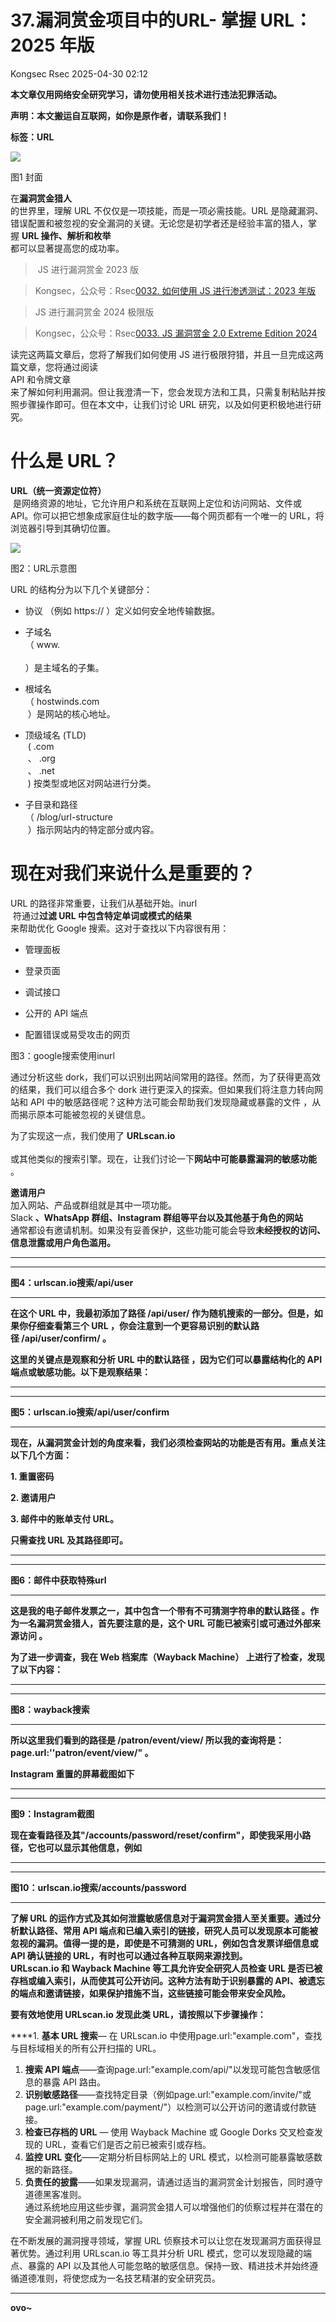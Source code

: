 #  37.漏洞赏金项目中的URL- 掌握 URL：2025 年版   
Kongsec  Rsec   2025-04-30 02:12  
  
**本文章仅用网络安全研究学习，请勿使用相关技术进行违法犯罪活动。**  
  
**声明：本文搬运自互联网，如你是原作者，请联系我们！**  
  
**标签：URL**  
  
  
![](https://mmbiz.qpic.cn/mmbiz_png/yKTOKd3ibs9icd1OulDTpHD6EWWOXQicXUjApTEYiaB8YHUrraNOtrPDGf49C7OKppOpgfsgsJ5U8nK6oicoAGfpkGQ/640?wx_fmt=png&from=appmsg "")  
  
图1 封面  
  
  
在**漏洞赏金猎人**  
的世界里，理解 URL 不仅仅是一项技能，而是一项必需技能。URL 是隐藏漏洞、错误配置和被忽视的安全漏洞的关键。无论您是初学者还是经验丰富的猎人，掌握 **URL 操作、解析和枚举**  
都可以显著提高您的成功率。  
  
>  JS 进行漏洞赏金 2023 版  
  
> Kongsec，公众号：Rsec[0032. 如何使用 JS 进行渗透测试：2023 年版](https://mp.weixin.qq.com/s/nErYAjByMInGRwQ-olWzzA)  
  
  
  
> JS 进行漏洞赏金 2024 极限版  
  
> Kongsec，公众号：Rsec[0033. JS 漏洞赏金 2.0 Extreme Edition 2024](https://mp.weixin.qq.com/s/xqQGYXLLngVnpInp5VvpIA)  
  
  
  
  
读完这两篇文章后，您将了解我们如何使用 JS 进行极限狩猎，并且一旦完成这两篇文章，您将通过阅读   
API 和令牌文章  
来了解如何利用漏洞。但让我澄清一下，您会发现方法和工具，只需复制粘贴并按照步骤操作即可。但在本文中，让我们讨论 URL 研究，以及如何更积极地进行研究。  
  
  
# 什么是 URL？  
  
**URL（统一资源定位符）**  
 是网络资源的地址，它允许用户和系统在互联网上定位和访问网站、文件或 API。你可以把它想象成家庭住址的数字版——每个网页都有一个唯一的 URL，将浏览器引导到其确切位置。  
  
![](https://mmbiz.qpic.cn/mmbiz_png/yKTOKd3ibs9icd1OulDTpHD6EWWOXQicXUj0icozxcLJtCX6WJMmCib7ITsmb4lGpoODNialSVgibpJAkmuWqBoXcL0ow/640?wx_fmt=png&from=appmsg "")  
  
图2：URL示意图  
  
  
URL 的结构分为以下几个关键部分：  
- 协议 （例如 https:// ）定义如何安全地传输数据。  
  
- 子域名   
（ www.  
   
）是主域名的子集。  
  
- 根域名   
（ hostwinds.com  
 ）是网站的核心地址。  
  
- 顶级域名 (TLD)  
 ( .com  
 、 .org  
 、 .net  
 ) 按类型或地区对网站进行分类。  
  
- 子目录和路径   
（ /blog/url-structure  
 ）指示网站内的特定部分或内容。  
  
# 现在对我们来说什么是重要的？  
  
URL 的路径非常重要，让我们从基础开始。inurl  
 符通过**过滤 URL 中包含特定单词或模式的结果**  
来帮助优化 Google 搜索。这对于查找以下内容很有用：  
- 管理面板  
  
- 登录页面  
  
- 调试接口  
  
- 公开的 API 端点  
  
- 配置错误或易受攻击的网页  
  
  
图3：google搜索使用inurl  
  
  
通过分析这些 dork，我们可以识别出网站间常用的路径。然而，为了获得更高效的结果，我们可以组合多个 dork 进行更深入的探索。但如果我们将注意力转向网站和 API 中的敏感路径呢？这种方法可能会帮助我们发现隐藏或暴露的文件 ，从而揭示原本可能被忽视的关键信息。  
  
为了实现这一点，我们使用了 **URLscan.io**  
   
或其他类似的搜索引擎。现在，让我们讨论一下**网站中可能暴露漏洞的敏感功能**  
。  
  
**邀请用户**  
加入网站、产品或群组就是其中一项功能。  
Slack **、WhatsApp 群组、Instagram 群组等平台以及其他基于角色的网站**  
通常都设有邀请机制。如果没有妥善保护，这些功能可能会导致**未经授权的访问、信息泄露或用户角色滥用。**  
  
****  
****  
**图4：urlscan.io搜索/api/user**  
  
****  
**在这个 URL 中，我最初添加了路径 /api/user/ 作为随机搜索的一部分。但是，如果你仔细查看第三个 URL ，你会注意到一个更容易识别的默认路径 /api/user/confirm/ 。**  
  
**这里的关键点是观察和分析 URL 中的默认路径 ，因为它们可以暴露结构化的 API 端点或敏感功能。以下是观察结果：**  
  
****  
****  
**图5：urlscan.io搜索/api/user/confirm**  
  
****  
**现在，从漏洞赏金计划的角度来看，我们必须检查网站的功能是否有用。重点关注以下几个方面：**  
  
**1. 重置密码**  
  
**2. 邀请用户**  
  
**3. 邮件中的账单支付 URL。**  
  
**只需查找 URL 及其路径即可。**  
  
****  
****  
**图6：邮件中获取特殊url**  
  
****  
**这是我的电子邮件发票之一，其中包含一个带有不可猜测字符串的默认路径 。作为一名漏洞赏金猎人，首先要注意的是，这个 URL 可能已被索引或可通过外部来源访问 。**  
  
**为了进一步调查，我在 Web 档案库（Wayback Machine） 上进行了检查，发现了以下内容：**  
  
****  
****  
**图8：wayback搜索**  
  
****  
**所以这里我们看到的路径是 /patron/event/view/ 所以我的查询将是：page.url:''patron/event/view/" 。**  
  
**Instagram 重置的屏幕截图如下**  
  
****  
****  
**图9：Instagram截图**  
  
**现在查看路径及其"/accounts/password/reset/confirm"，即使我采用小路径，它也可以显示其他信息，例如**  
  
****  
****  
**图10：urlscan.io搜索/accounts/password**  
  
****  
**了解 URL 的运作方式及其如何泄露敏感信息对于漏洞赏金猎人至关重要。通过分析默认路径、常用 API 端点和已编入索引的链接，研究人员可以发现原本可能被忽视的漏洞。值得一提的是，即使是不可猜测的 URL，例如包含发票详细信息或 API 确认链接的 URL，有时也可以通过各种互联网来源找到。URLscan.io 和 Wayback Machine 等工具允许安全研究人员检查 URL 是否已被存档或编入索引，从而使其可公开访问。这种方法有助于识别暴露的 API、被遗忘的端点和邀请链接，如果保护措施不当，这些链接可能会带来安全风险。**  
  
**要有效地使用 URLscan.io 发现此类 URL，请按照以下步骤操作：**  
  
****1. **基本 URL 搜索**— 在 URLscan.io 中使用page.url:"example.com"，查找与目标域相关的所有公开扫描的 URL。  
1. **搜索 API 端点**——查询page.url:"example.com/api/"以发现可能包含敏感信息的暴露 API 路由。  
1. **识别敏感路径**——查找特定目录（例如page.url:"example.com/invite/"或page.url:"example.com/payment/"）以检测可以公开访问的邀请或付款链接。  
1. **检查已存档的 URL** — 使用 Wayback Machine 或 Google Dorks 交叉检查发现的 URL，查看它们是否之前已被索引或存档。  
1. **监控 URL 变化**——定期分析目标网站上的 URL 模式，以检测可能暴露敏感数据的新路径。  
1. **负责任的披露**——如果发现漏洞，请通过适当的漏洞赏金计划报告，同时遵守道德黑客准则。  
通过系统地应用这些步骤，漏洞赏金猎人可以增强他们的侦察过程并在潜在的安全漏洞被利用之前发现它们。  
  
在不断发展的漏洞搜寻领域，掌握 URL 侦察技术可以让您在发现漏洞方面获得显著优势。通过利用 URLscan.io 等工具并分析 URL 模式，您可以发现隐藏的端点、暴露的 API 以及其他人可能忽略的敏感信息。保持一致、精进技术并始终遵循道德准则，将使您成为一名技艺精湛的安全研究员。  
  
****  
**ovo~**  
  
